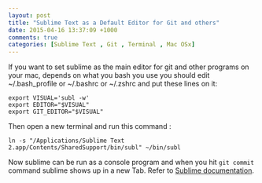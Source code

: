```yaml
---
layout: post
title: "Sublime Text as a Default Editor for Git and others"
date: 2015-04-16 13:37:09 +1000
comments: true
categories: [Sublime Text , Git , Terminal , Mac OSx] 
---
```

If you want to set sublime as the main editor for git and other programs on your mac, depends on what you bash you use you should edit  ~/.bash_profile or ~/.bashrc or ~/.zshrc and put these lines on it:

```
export VISUAL='subl -w'
export EDITOR="$VISUAL"
export GIT_EDITOR="$VISUAL"

```

Then open a new terminal and run this command :
```
ln -s "/Applications/Sublime Text 2.app/Contents/SharedSupport/bin/subl" ~/bin/subl
```
 Now sublime can be run as a console program and when you hit ```git commit``` command sublime shows up in a new Tab. Refer to [Sublime documentation](https://www.sublimetext.com/docs/2/osx_command_line.html).
